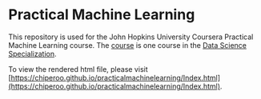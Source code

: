 # Practical Machine Learning

This repository is used for the John Hopkins University Coursera Practical Machine Learning course. The [course](https://www.coursera.org/learn/practical-machine-learning) is one course in the [Data Science Specialization](https://www.coursera.org/specializations/jhu-data-science).

To view the rendered html file, please visit [https://chiperoo.github.io/practicalmachinelearning/Index.html](https://chiperoo.github.io/practicalmachinelearning/Index.html).


